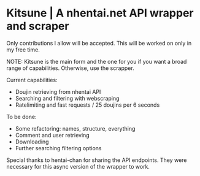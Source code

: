 # Kitsune | A nhentai.net API wrapper and scraper
Only contributions I allow will be accepted. This will be worked on only in my free time. 

NOTE: Kitsune is the main form and the one for you if you want a broad range of capabilities. Otherwise, use the scrapper. 

Current capabilities: 

- Doujin retrieving from nhentai API
- Searching and filtering with webscraping
- Ratelimiting and fast requests / 25 doujins per 6 seconds

To be done: 
 
- Some refactoring: names, structure, everything
- Comment and user retrieving
- Downloading
- Further searching filtering options

Special thanks to hentai-chan for sharing the API endpoints. They were necessary for this async version of the wrapper to work.
